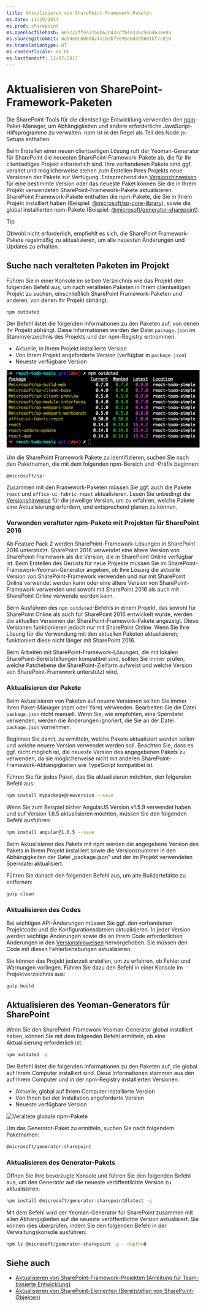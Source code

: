 ```yaml
---
title: Aktualisieren von SharePoint-Framework-Paketen
ms.date: 11/29/2017
ms.prod: sharepoint
ms.openlocfilehash: 665c22ffea27a8b62d433cfb4932625664638e0a
ms.sourcegitcommit: 0a94e0c600db24a1b5bf5895e6d3d9681bf7c810
ms.translationtype: HT
ms.contentlocale: de-DE
ms.lasthandoff: 12/07/2017
---
```

# <a name="update-sharepoint-framework-packages"></a>Aktualisieren von SharePoint-Framework-Paketen

Die SharePoint-Tools für die clientseitige Entwicklung verwenden den [npm]((https://www.npmjs.com/))-Paket-Manager, um Abhängigkeiten und andere erforderliche JavaScript-Hilfsprogramme zu verwalten. npm ist in der Regel als Teil des Node.js-Setups enthalten.

Beim Erstellen einer neuen clientseitigen Lösung ruft der Yeoman-Generator für SharePoint die neuesten SharePoint-Framework-Pakete ab, die für Ihr clientseitiges Projekt erforderlich sind. Ihre vorhandenen Pakete sind ggf. veraltet und möglicherweise stehen zum Erstellen Ihres Projekts neue Versionen der Pakete zur Verfügung. Entsprechend den [Versionshinweisen]((https://aka.ms/spfx-release-notes)) für eine bestimmte Version oder das neueste Paket können Sie die in Ihrem Projekt verwendeten SharePoint-Framework-Pakete aktualisieren. SharePoint Framework-Pakete enthalten die npm-Pakete, die Sie in Ihrem Projekt installiert haben (Beispiel: [@microsoft/sp-core-library]((https://www.npmjs.com/)package/@microsoft/sp-core-library)), sowie die global installierten npm-Pakete (Beispiel: [@microsoft/generator-sharepoint]((https://www.npmjs.com/)package/@microsoft/generator-sharepoint)). 

> [!TIP]
> Obwohl nicht erforderlich, empfiehlt es sich, die SharePoint Framework-Pakete regelmäßig zu aktualisieren, um alle neuesten Änderungen und Updates zu erhalten.

## <a name="find-outdated-packages-in-your-project"></a>Suche nach veralteten Paketen im Projekt

Führen Sie in einer Konsole im selben Verzeichnis wie das Projekt den folgenden Befehl aus, um nach veralteten Paketen in Ihrem clientseitigen Projekt zu suchen, einschließlich SharePoint Framework-Paketen und anderen, von denen Ihr Projekt abhängt. 

```sh
npm outdated
```

Der Befehl listet die folgenden Informationen zu den Paketen auf, von denen Ihr Projekt abhängt. Diese Informationen werden der Datei `package.json` im Stammverzeichnis des Projekts und der npm-Registry entnommen.

* Aktuelle, in Ihrem Projekt installierte Version
* Von Ihrem Projekt angeforderte Version (verfügbar in `package.json`)
* Neueste verfügbare Version

![Veraltete NPM-Pakete](../../images/npm-outdated-packages-list.png)

Um die SharePoint Framework Pakete zu identifizieren, suchen Sie nach den Paketnamen, die mit dem folgenden npm-Bereich und -Präfix beginnen:

```text
@microsoft/sp-
```

Zusammen mit den Framework-Paketen müssen Sie ggf. auch die Pakete `react` und `office-ui-fabric-react` aktualisieren. Lesen Sie unbedingt die [Versionshinweise]((https://aka.ms/spfx-release-notes)) für die jeweilige Version, um zu erfahren, welche Pakete eine Aktualisierung erfordern, und entsprechend planen zu können.

### <a name="using-npm-outdated-with-project-targeting-sharepoint-2016"></a>Verwenden veralteter npm-Pakete mit Projekten für SharePoint 2016

Ab Feature Pack 2 werden SharePoint-Framework-Lösungen in SharePoint 2016 unterstützt. SharePoint 2016 verwendet eine ältere Version von SharePoint-Framework als die Version, die in SharePoint Online verfügbar ist. Beim Erstellen des Gerüsts für neue Projekte müssen Sie im SharePoint-Framework-Yeoman-Generator angeben, ob Ihre Lösung die aktuelle Version von SharePoint-Framework verwenden und nur mit SharePoint Online verwendet werden kann oder eine ältere Version von SharePoint-Framework verwenden und sowohl mit SharePoint 2016 als auch mit SharePoint Online verwende werden kann.

Beim Ausführen des `npm outdated`-Befehls in einem Projekt, das sowohl für SharePoint Online als auch für SharePoint 2016 entwickelt wurde, werden die aktuellen Versionen der SharePoint-Framework-Pakete angezeigt. Diese Versionen funktionieren jedoch nur mit SharePoint Online. Wenn Sie Ihre Lösung für die Verwendung mit den aktuellen Paketen aktualisieren, funktioniert diese nicht länger mit SharePoint 2016.

Beim Arbeiten mit SharePoint-Framework-Lösungen, die mit lokalen SharePoint-Bereitstellungen kompatibel sind, sollten Sie immer prüfen, welche Patchebene die SharePoint-Zielfarm aufweist und welche Version von SharePoint-Framework unterstützt wird.

### <a name="update-packages"></a>Aktualisieren der Pakete

Beim Aktualisieren von Paketen auf neuere Versionen sollten Sie immer Ihren Paket-Manager (npm oder Yarn) verwenden. Bearbeiten Sie die Datei `package.json` nicht manuell. Wenn Sie, wie empfohlen, eine Sperrdatei verwenden, werden die Änderungen ignoriert, die Sie an der Datei `package.json` vornehmen.

Beginnen Sie damit, zu ermitteln, welche Pakete aktualisiert werden sollen und welche neuere Version verwendet werden soll. Beachten Sie, dass es ggf. nicht möglich ist, die neueste Version des angegebenen Pakets zu verwenden, da sie möglicherweise nicht mit anderen SharePoint-Framework-Abhängigkeiten wie TypeScript kompatibel ist.

Führen Sie für jedes Paket, das Sie aktualisieren möchten, den folgenden Befehl aus:

```sh
npm install mypackage@newversion --save
```

Wenn Sie zum Beispiel bisher AngularJS Version v1.5.9 verwendet haben und auf Version 1.6.5 aktualisieren möchten, müssen Sie den folgenden Befehl ausführen:

```sh
npm install angular@1.6.5 --save
```

Beim Aktualisieren des Pakets mit npm werden die angegebene Version des Pakets in Ihrem Projekt installiert sowie die Versionsnummer in den Abhängigkeiten der Datei „package.json“ und der im Projekt verwendeten Sperrdatei aktualisiert.

Führen Sie danach den folgenden Befehl aus, um alte Buildartefakte zu entfernen:

```sh
gulp clean
```

### <a name="update-your-code"></a>Aktualisieren des Codes

Bei wichtigen API-Änderungen müssen Sie ggf. den vorhandenen Projektcode und die Konfigurationsdateien aktualisieren. In jeder Version werden wichtige Änderungen sowie die an Ihrem Code erforderlichen Änderungen in den [Versionshinweisen]((https://aka.ms/spfx-release-notes)) hervorgehoben. Sie müssen den Code mit diesen Fehlerbehebungen aktualisieren.

Sie können das Projekt jederzeit erstellen, um zu erfahren, ob Fehler und Warnungen vorliegen. Führen Sie dazu den Befehl in einer Konsole im Projektverzeichnis aus:

```sh
gulp build
```

## <a name="update-yeoman-generator-for-sharepoint"></a>Aktualisieren des Yeoman-Generators für SharePoint

Wenn Sie den SharePoint-Framework-Yeoman-Generator global installiert haben, können Sie mit dem folgenden Befehl ermitteln, ob eine Aktualisierung erforderlich ist:

```sh
npm outdated -g
```

Der Befehl listet die folgenden Informationen zu den Paketen auf, die global auf Ihrem Computer installiert sind. Diese Informationen stammen aus den auf Ihrem Computer und in der npm-Registry installierten Versionen.

* Aktuelle, global auf Ihrem Computer installierte Version
* Von Ihnen bei der Installation angeforderte Version
* Neueste verfügbare Version

![Veraltete globale npm-Pakete](../../images/npm-outdated-global-packages-list.png)

Um das Generator-Paket zu ermitteln, suchen Sie nach folgendem Paketnamen:

```sh
@microsoft/generator-sharepoint
```

### <a name="update-generator-package"></a>Aktualisieren des Generator-Pakets

Öffnen Sie Ihre bevorzugte Konsole und führen Sie den folgenden Befehl aus, um den Generator auf die neueste veröffentlichte Version zu aktualisieren:

```sh
npm install @microsoft/generator-sharepoint@latest -g
```

Mit dem Befehl wird der Yeoman-Generator für SharePoint zusammen mit allen Abhängigkeiten auf die neueste veröffentlichte Version aktualisiert. Sie können dies überprüfen, indem Sie den folgenden Befehl in der Verwaltungskonsole ausführen:

```sh
npm ls @microsoft/generator-sharepoint -g --depth=0
```

## <a name="see-also"></a>Siehe auch

* [Aktualisieren von SharePoint-Framework-Projekten (Anleitung für Team-basierte Entwicklung)](https://docs.microsoft.com/en-us/sharepoint/dev/spfx/team-based-development-on-sharepoint-framework#upgrading-sharepoint-framework-projects)
* [Aktualisieren von SharePoint-Elementen (Bereitstellen von SharePoint-Objekten)](https://docs.microsoft.com/en-us/sharepoint/dev/spfx/toolchain/provision-sharepoint-assets#upgrade-sharepoint-items)